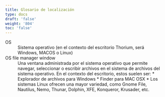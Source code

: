 ```yaml
---
title: Glosario de localización
type: docs
draft: 'false'
weight: '804'
toc: 'false'
---
```


<dl>
<!--
<dt></dt>
<dd></dd>
--><dt id="os">OS</dt>
<dd>Sistema operativo (en el contexto del escritorio Thorium, será Windows, MACOS o Linux)</dd>
<dt id="osfilemanager">OS file manager window</dt>
<dd>Una ventana administrada por el sistema operativo que permite navegar, seleccionar o escribir archivos en el sistema de archivos del sistema operativo. En el contexto del escritorio, estos suelen ser: * Explorador de archivos para Windows * Finder para MAC OSX * Los sistemas Linux ofrecen una mayor variedad, como Gnome File, Nautilus, Nemo, Thunar, Dolphin, XFE, Konqueror, Krusader, etc.</dd>
<dt></dt>
<dd></dd>
<dt></dt>
<dd></dd>
</dl>

<dl></dl>
